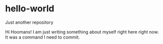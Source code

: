 # hello-world
Just another repository 

Hi Hoomans!
I am just writing something about myself right here right now. It was a command I need to commit. 
